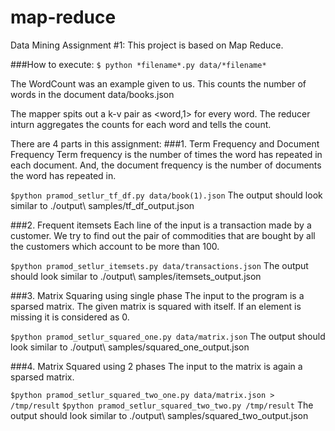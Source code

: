# map-reduce
Data Mining Assignment #1: This project is based on Map Reduce. 

###How to execute:
`$ python *filename*.py data/*filename*`

The WordCount was an example given to us.
This counts the number of words in the document data/books.json

The mapper spits out a k-v pair as <word,1> for every word. The reducer inturn aggregates the counts for each word and tells the count.

There are 4 parts in this assignment:
###1. Term Frequency and Document Frequency
Term frequency is the number of times the word has repeated in each document. And, the document frequency is the number of documents the word has repeated in.

`$python pramod_setlur_tf_df.py data/book(1).json`
The output should look similar to ./output\ samples/tf_df_output.json


###2. Frequent itemsets
Each line of the input is a transaction made by a customer. We try to find out the pair of commodities that are bought by all the customers which account to be more than 100.

`$python pramod_setlur_itemsets.py data/transactions.json`
The output should look similar to ./output\ samples/itemsets_output.json

###3. Matrix Squaring using single phase
The input to the program is a sparsed matrix. The given matrix is squared with itself. If an element is missing it is considered as 0.

`$python pramod_setlur_squared_one.py data/matrix.json`
The output should look similar to ./output\ samples/squared_one_output.json

###4. Matrix Squared using 2 phases
The input to the matrix is again a sparsed matrix.

`$python pramod_setlur_squared_two_one.py data/matrix.json > /tmp/result`
`$python pramod_setlur_squared_two_two.py /tmp/result`
The output should look similar to ./output\ samples/squared_two_output.json
